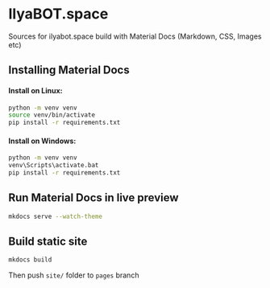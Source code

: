# IlyaBOT.space

Sources for ilyabot.space build with Material Docs (Markdown, CSS, Images etc)

## Installing Material Docs

#### Install on Linux:
```bash
python -m venv venv
source venv/bin/activate
pip install -r requirements.txt
```
#### Install on Windows:
```bash
python -m venv venv
venv\Scripts\activate.bat
pip install -r requirements.txt
```

## Run Material Docs in live preview

```bash
mkdocs serve --watch-theme
```

## Build static site

```bash
mkdocs build
```
Then push `site/` folder to `pages` branch